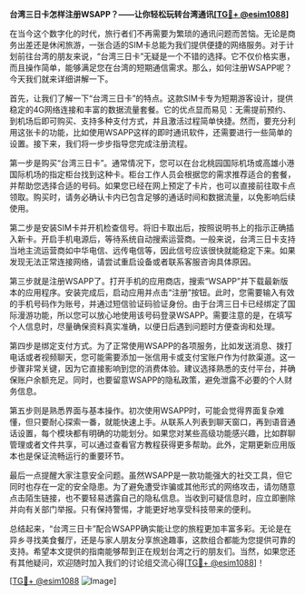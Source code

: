 **台湾三日卡怎样注册WSAPP？——让你轻松玩转台湾通讯[[TG💪+ @esim1088](https://t.me/s/esim1088)]**

在当今这个数字化的时代，旅行者们不再需要为繁琐的通讯问题而苦恼。无论是商务出差还是休闲旅游，一张合适的SIM卡总能为我们提供便捷的网络服务。对于计划前往台湾的朋友来说，“台湾三日卡”无疑是一个不错的选择。它不仅价格实惠，而且操作简单，能够满足您在台湾的短期通信需求。那么，如何注册WSAPP呢？今天我们就来详细讲解一下。

首先，让我们了解一下“台湾三日卡”的特点。这款SIM卡专为短期游客设计，提供稳定的4G网络连接和丰富的数据流量套餐。它的优点显而易见：无需提前预约、到机场后即可购买、支持多种支付方式，并且激活过程简单快捷。然而，要充分利用这张卡的功能，比如使用WSAPP这样的即时通讯软件，还需要进行一些简单的设置。接下来，我们将一步步指导您完成注册流程。

第一步是购买“台湾三日卡”。通常情况下，您可以在台北桃园国际机场或高雄小港国际机场的指定柜台找到这种卡。柜台工作人员会根据您的需求推荐适合的套餐，并帮助您选择合适的号码。如果您已经在网上预定了卡片，也可以直接前往取卡点领取。购买时，请务必确认卡内已包含足够的通话时间和数据流量，以免影响后续使用。

第二步是安装SIM卡并开机检查信号。将旧卡取出后，按照说明书上的指示正确插入新卡。开启手机电源后，等待系统自动搜索运营商。一般来说，台湾三日卡支持当地主流运营商如中华电信、远传电信等，因此信号应该很快就能稳定下来。如果发现无法正常连接网络，请尝试重启设备或者联系客服咨询具体原因。

第三步就是注册WSAPP了。打开手机的应用商店，搜索“WSAPP”并下载最新版本的应用程序。安装完成后，启动应用并点击“注册”按钮。此时，您需要输入有效的手机号码作为账号，并通过短信验证码验证身份。由于台湾三日卡已经绑定了国际漫游功能，所以您可以放心地使用该号码登录WSAPP。需要注意的是，在填写个人信息时，尽量确保资料真实准确，以便日后遇到问题时方便查询和处理。

第四步是绑定支付方式。为了正常使用WSAPP的各项服务，比如发送消息、拨打电话或者视频聊天，您可能需要添加一张信用卡或支付宝账户作为付款渠道。这一步骤非常关键，因为它直接影响到您的消费体验。建议选择熟悉的支付平台，并确保账户余额充足。同时，也要留意WSAPP的隐私政策，避免泄露不必要的个人财务信息。

第五步则是熟悉界面与基本操作。初次使用WSAPP时，可能会觉得界面复杂难懂，但只要耐心探索一番，就能快速上手。从联系人列表到聊天窗口，再到语音通话设置，每个模块都有明确的功能划分。如果您对某些高级功能感兴趣，比如群聊管理或者文件共享，可以通过查看官方教程获得更多帮助。此外，定期更新应用版本也是保证流畅运行的重要环节。

最后一点提醒大家注意安全问题。虽然WSAPP是一款功能强大的社交工具，但它同时也存在一定的安全隐患。为了避免遭受诈骗或其他形式的网络攻击，请勿随意点击陌生链接，也不要轻易透露自己的隐私信息。当收到可疑信息时，应立即删除并向有关部门举报。只有保持警惕，才能更好地享受科技带来的便利。

总结起来，“台湾三日卡”配合WSAPP确实能让您的旅程更加丰富多彩。无论是在异乡寻找美食餐厅，还是与家人朋友分享旅途趣事，这款组合都能为您提供可靠的支持。希望本文提供的指南能够帮到正在规划台湾之行的朋友们。当然，如果您还有其他疑问，欢迎随时加入我们的讨论组交流心得[[TG💪+ @esim1088](https://t.me/s/esim1088)]！

[[TG💪+ @esim1088](https://t.me/s/esim1088) ![Image](https://i.postimg.cc/4NQfJmqS/Snipaste-2025-05-13-00-14-12.png)]